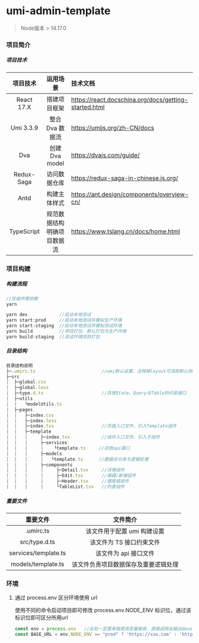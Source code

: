 # umi-admin-template

> Node版本 > 14.17.0

### 项目简介

##### 项目技术

|  项目技术  |          运用场景           | 技术文档                                                          |
| :--------: | :-------------------------: | :---------------------------------------------------------------- |
| React 17.X |        搭建项目框架         | <https://react.docschina.org/docs/getting-started.html>           |
| Umi 3.3.9  |       整合 Dva 数据流       | <https://umijs.org/zh-CN/docs>                                    |
|    Dva     |       创建 Dva model        | <https://dvajs.com/guide/>                                        |
| Redux-Saga |        访问数据仓库         | <https://redux-saga-in-chinese.js.org/>                           |
|    Antd    |        构建主体样式         | <https://ant.design/components/overview-cn/>                      |
| TypeScript | 规范数据结构 明确项目数据流 | <https://www.tslang.cn/docs/home.html>                            |

### 项目构建

##### 构建流程

```javascript
//安装所需依赖
yarn

yarn dev            //启动本地测试
yarn start:prod     //启动本地测试并模拟生产环境
yarn start:staging  //启动本地测试并模拟测试环境
yarn build          //项目打包，默认打包为生产环境
yarn build:staging  //测试环境项目打包
```

##### 目录结构

```javascript
目录结构说明
├─.umirc.ts                         //umi默认设置，注释掉layout可消除默认侧边栏
├─src
|  ├─global.css
|  ├─global.less
|  ├─type.d.ts                      //存放State、Query与Table的约束接口
|  ├─utils
|  |   └modelUtils.ts
|  ├─pages
|  |   ├─index.css
|  |   ├─index.less
|  |   ├─index.tsx                  //页面入口文件，引入Template组件
|  |   ├─template
|  |   |     ├─index.tsx            //组件入口文件，引入子组件
|  |   |     ├─services
|  |   |     |    └template.ts     //存放api接口
|  |   |     ├─models
|  |   |     |   └template.ts      //数据总仓库与逻辑处理
|  |   |     ├─components
|  |   |     |     ├─Detail.tsx     //详情组件
|  |   |     |     ├─Edit.tsx       //编辑/新增组件
|  |   |     |     ├─Header.tsx     //搜索框组件
|  |   |     |     └TableList.tsx   //列表组件
```

##### 重要文件

|       重要文件       |               文件简介               |
| :------------------: | :----------------------------------: |
|      .umirc.ts       |     该文件用于配置 umi 构建设置      |
|    src/type.d.ts     |       该文件为 TS 接口约束文件       |
| services/template.ts |        该文件为 api 接口文件         |
|  models/template.ts  | 该文件负责项目数据保存及重要逻辑处理 |

### 环境

1. 通过 process.env 区分环境使用 url

    使用不同的命令启动项目即可修改 process.env.NODE_ENV 标识位，通过该标识位即可区分所用url

    ```js
    const env = process.env   //此处一定要单独使用变量接收，直接调用会输出development
    const BASE_URL = env.NODE_ENV == "prod" ? 'https://xxx.com' : 'http://staging.xxx.com'
    ```
